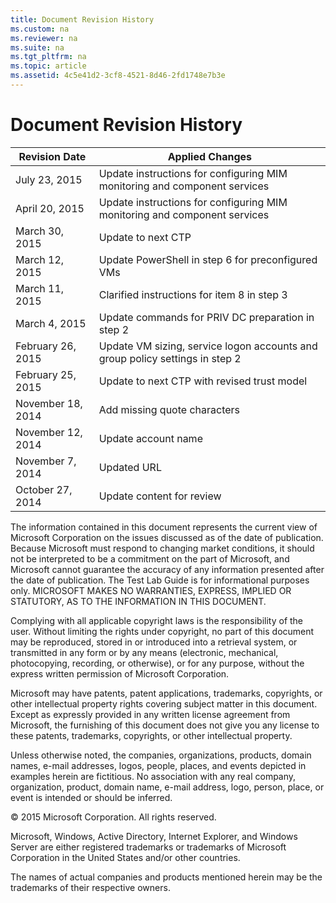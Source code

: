 ```yaml
---
title: Document Revision History
ms.custom: na
ms.reviewer: na
ms.suite: na
ms.tgt_pltfrm: na
ms.topic: article
ms.assetid: 4c5e41d2-3cf8-4521-8d46-2fd1748e7b3e
---
```

# Document Revision History


|Revision Date|Applied Changes|
|-----------------|-------------------|
|July 23, 2015|Update instructions for configuring MIM monitoring and component services|
|April 20, 2015|Update instructions for configuring MIM monitoring and component services|
|March 30, 2015|Update to next CTP|
|March 12, 2015|Update PowerShell in step 6 for preconfigured VMs|
|March 11, 2015|Clarified instructions for item 8 in step 3|
|March 4, 2015|Update commands for PRIV DC preparation in step 2|
|February 26, 2015|Update VM sizing, service logon accounts and group policy settings in step 2|
|February 25, 2015|Update to next CTP with revised trust model|
|November 18, 2014|Add missing quote characters|
|November 12, 2014|Update account name|
|November 7, 2014|Updated URL|
|October 27, 2014|Update content for review|
The information contained in this document represents the current view of Microsoft Corporation on the issues discussed as of the date of publication. Because Microsoft must respond to changing market conditions, it should not be interpreted to be a commitment on the part of Microsoft, and Microsoft cannot guarantee the accuracy of any information presented after the date of publication.
The Test Lab Guide is for informational purposes only. MICROSOFT MAKES NO WARRANTIES, EXPRESS, IMPLIED OR STATUTORY, AS TO THE INFORMATION IN THIS DOCUMENT.

Complying with all applicable copyright laws is the responsibility of the user. Without limiting the rights under copyright, no part of this document may be reproduced, stored in or introduced into a retrieval system, or transmitted in any form or by any means (electronic, mechanical, photocopying, recording, or otherwise), or for any purpose, without the express written permission of Microsoft Corporation.

Microsoft may have patents, patent applications, trademarks, copyrights, or other intellectual property rights covering subject matter in this document. Except as expressly provided in any written license agreement from Microsoft, the furnishing of this document does not give you any license to these patents, trademarks, copyrights, or other intellectual property.

Unless otherwise noted, the companies, organizations, products, domain names, e-mail addresses, logos, people, places, and events depicted in examples herein are fictitious. No association with any real company, organization, product, domain name, e-mail address, logo, person, place, or event is intended or should be inferred.

© 2015 Microsoft Corporation. All rights reserved.

Microsoft, Windows, Active Directory, Internet Explorer, and Windows Server are either registered trademarks or trademarks of Microsoft Corporation in the United States and/or other countries.

The names of actual companies and products mentioned herein may be the trademarks of their respective owners.

